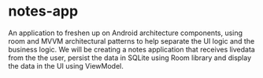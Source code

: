 # notes-app
An application to freshen up on Android architecture components, using room and MVVM architectural patterns to help separate the UI logic and the business logic. We will be creating a notes application that receives livedata from the the user, persist the data in SQLite using Room library and display the data in the UI using ViewModel. 
